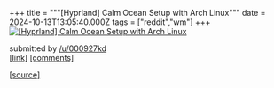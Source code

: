 +++
title = """[Hyprland] Calm Ocean Setup with Arch Linux"""
date = 2024-10-13T13:05:40.000Z
tags = ["reddit","wm"]
+++
[![[Hyprland] Calm Ocean Setup with Arch Linux](https://preview.redd.it/jqac6tvjviud1.jpeg?width=640&crop=smart&auto=webp&s=cac7501c109c42c5f9ed888929d9c762fd5054d1 "[Hyprland] Calm Ocean Setup with Arch Linux")](https://www.reddit.com/r/unixporn/comments/1g2p82j/hyprland_calm_ocean_setup_with_arch_linux/)

submitted by [/u/000927kd](https://www.reddit.com/user/000927kd)  
[\[link\]](https://i.redd.it/jqac6tvjviud1.jpeg) [\[comments\]](https://www.reddit.com/r/unixporn/comments/1g2p82j/hyprland_calm_ocean_setup_with_arch_linux/)

[[source]](https://www.reddit.com/r/unixporn/comments/1g2p82j/hyprland_calm_ocean_setup_with_arch_linux/)
